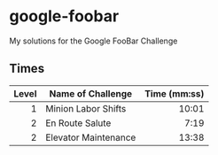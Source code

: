 # google-foobar
My solutions for the Google FooBar Challenge

## Times
| Level | Name of Challenge    |  Time (mm:ss) |
| ----: | -------------------- | ------------: |
|     1 | Minion Labor Shifts  |         10:01 |
|     2 | En Route Salute      |          7:19 |
|     2 | Elevator Maintenance |         13:38 |